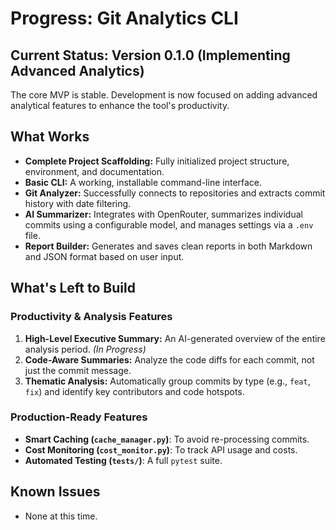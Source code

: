 # Progress: Git Analytics CLI

## Current Status: Version 0.1.0 (Implementing Advanced Analytics)

The core MVP is stable. Development is now focused on adding advanced analytical features to enhance the tool's productivity.

## What Works

- **Complete Project Scaffolding:** Fully initialized project structure, environment, and documentation.
- **Basic CLI:** A working, installable command-line interface.
- **Git Analyzer:** Successfully connects to repositories and extracts commit history with date filtering.
- **AI Summarizer:** Integrates with OpenRouter, summarizes individual commits using a configurable model, and manages settings via a `.env` file.
- **Report Builder:** Generates and saves clean reports in both Markdown and JSON format based on user input.

## What's Left to Build

### Productivity & Analysis Features
1.  **High-Level Executive Summary:** An AI-generated overview of the entire analysis period. *(In Progress)*
2.  **Code-Aware Summaries:** Analyze the code diffs for each commit, not just the commit message.
3.  **Thematic Analysis:** Automatically group commits by type (e.g., `feat`, `fix`) and identify key contributors and code hotspots.

### Production-Ready Features
-   **Smart Caching (`cache_manager.py`)**: To avoid re-processing commits.
-   **Cost Monitoring (`cost_monitor.py`)**: To track API usage and costs.
-   **Automated Testing (`tests/`)**: A full `pytest` suite.

## Known Issues

- None at this time.